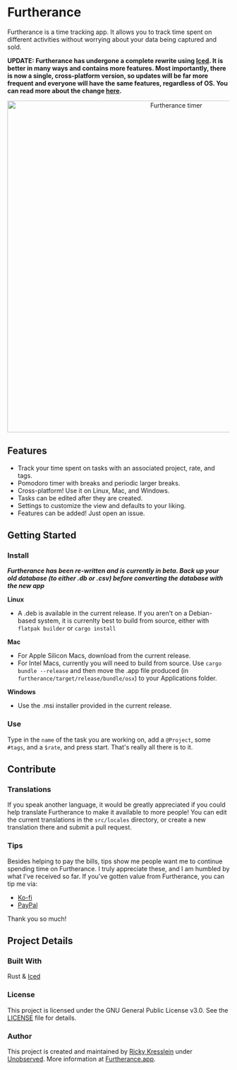 # Furtherance
Furtherance is a time tracking app.
It allows you to track time spent on different activities without worrying about your data being captured and sold.

**UPDATE: Furtherance has undergone a complete rewrite using [Iced](https://github.com/iced-rs/iced). It is better in many ways and contains more features. Most importantly, there is now a single, cross-platform version,
so updates will be far more frequent and everyone will have the same features, regardless of OS. You can read more about the change [here](https://unobserved.io/blog/twau-1).**

<p align="center">
    <img width="750px" src="https://unobserved.io/assets/screenshots/furtherance/mac/Timer.png" alt="Furtherance timer"/>
</p>

## Features
* Track your time spent on tasks with an associated project, rate, and tags.
* Pomodoro timer with breaks and periodic larger breaks.
* Cross-platform! Use it on Linux, Mac, and Windows.
* Tasks can be edited after they are created.
* Settings to customize the view and defaults to your liking.
* Features can be added! Just open an issue.

## Getting Started

### Install
_**Furtherance has been re-written and is currently in beta. Back up your old database (to either .db or .csv) before converting the database with the new app**_

**Linux**

* A .deb is available in the current release. If you aren't on a Debian-based system, it is currenlty best to build from source, either with `flatpak builder` or `cargo install`

**Mac**

* For Apple Silicon Macs, download from the current release.
* For Intel Macs, currently you will need to build from source. Use `cargo bundle --release` and then move the .app file produced (in `furtherance/target/release/bundle/osx`) to your Applications folder.

**Windows**

* Use the .msi installer provided in the current release.

### Use
Type in the `name` of the task you are working on, add a `@Project`, some `#tags`, and a `$rate`, and press start. That's really all there is to it.

## Contribute

### Translations
If you speak another language, it would be greatly appreciated if you could help translate Furtherance to make it available to more people! You can edit the current translations in the `src/locales` directory, or create a new translation there and submit a pull request.

### Tips
Besides helping to pay the bills, tips show me people want me to continue spending time on Furtherance. I truly appreciate these, and I am humbled by what I've received so far. If you've gotten value from Furtherance, you can tip me via:
* [Ko-fi](https://ko-fi.com/unobserved)
* [PayPal](https://www.paypal.com/donate/?hosted_button_id=TLYY8YZ424VRL)

Thank you so much!

## Project Details

### Built With
Rust & [Iced](https://github.com/iced-rs/iced)

### License
This project is licensed under the GNU General Public License v3.0. See the [LICENSE](LICENSE) file for details.

### Author
This project is created and maintained by [Ricky Kresslein](https://kressle.in) under [Unobserved](https://unobserved.io). More information at [Furtherance.app](https://furtherance.app).

